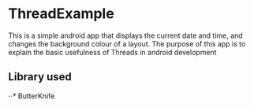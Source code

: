 # ThreadExample
This is a simple android app that displays the current date and time, and changes the background colour of a layout. The purpose of this app is to explain the basic usefulness of Threads in android development
## Library used
⋅⋅* ButterKnife

